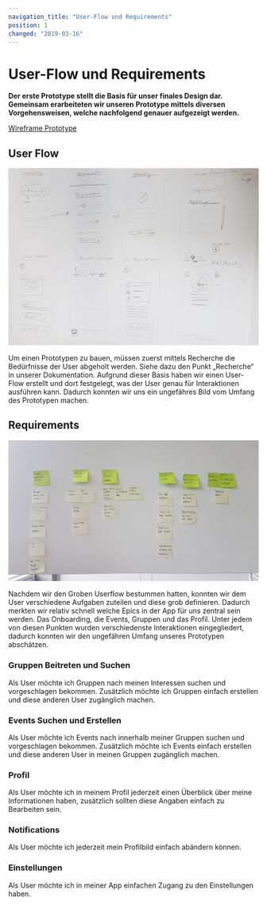 ```yaml
---
navigation_title: "User-Flow und Requirements"
position: 1
changed: "2019-03-16"
---
```


# User-Flow und Requirements
**Der erste Prototype stellt die Basis für unser finales Design dar. Gemeinsam erarbeiteten wir unseren Prototype mittels diversen Vorgehensweisen, welche nachfolgend genauer aufgezeigt werden.**

[Wireframe Prototype](https://notch-interactive.invisionapp.com/share/GKR1N2D6CWU#/screens/352596569_benefit-Onboarding)

## User Flow

![User Flow](_media/userflow.jpg)

Um einen Prototypen zu bauen, müssen zuerst mittels Recherche die Bedürfnisse der User abgeholt werden. Siehe dazu den Punkt „Recherche“ in unserer Dokumentation. Aufgrund dieser Basis haben wir einen User-Flow erstellt und dort festgelegt, was der User genau für Interaktionen ausführen kann. Dadurch konnten wir uns ein ungefähres Bild vom Umfang des Prototypen machen.

## Requirements

![Requirements](_media/requirements.jpg)

Nachdem wir den Groben Userflow bestummen hatten, konnten wir dem User verschiedene Aufgaben zuteilen und diese grob definieren. Dadurch merkten wir relativ schnell welche Epics in der App für uns zentral sein werden. Das Onboarding, die Events, Gruppen und das Profil. Unter jedem von diesen Punkten wurden verschiedenste Interaktionen eingegliedert, dadurch konnten wir den ungefähren Umfang unseres Prototypen abschätzen. 

### Gruppen Beitreten und Suchen
Als User möchte ich Gruppen nach meinen Interessen suchen und vorgeschlagen bekommen. Zusätzlich möchte ich Gruppen einfach erstellen und diese anderen User zugänglich machen. 

### Events Suchen und Erstellen
Als User möchte ich Events nach innerhalb meiner Gruppen suchen und vorgeschlagen bekommen. Zusätzlich möchte ich Events einfach erstellen und diese anderen User in meinen Gruppen zugänglich machen.


### Profil
Als User möchte ich in meinem Profil jederzeit einen Überblick über meine Informationen haben, zusätzlich sollten diese Angaben einfach zu Bearbeiten sein.

### Notifications
Als User möchte ich jederzeit mein Profilbild einfach abändern können.

### Einstellungen
Als User möchte ich in meiner App einfachen Zugang zu den Einstellungen haben. 